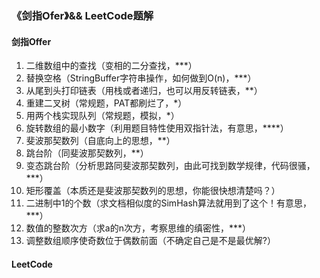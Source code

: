 ### 《剑指Ofer》&& LeetCode题解
#### 剑指Offer
1. 二维数组中的查找（变相的二分查找，***）
2. 替换空格（StringBuffer字符串操作，如何做到O(n)，***）
3. 从尾到头打印链表（用栈或者递归，也可以用反转链表，**）
4. 重建二叉树（常规题，PAT都刷烂了，*）
5. 用两个栈实现队列（常规题，模拟，*）
6. 旋转数组的最小数字（利用题目特性使用双指针法，有意思，\****）
7. 斐波那契数列（自底向上的思想，**）
8. 跳台阶（同斐波那契数列，**）
9. 变态跳台阶（分析思路同斐波那契数列，由此可找到数学规律，代码很骚，***）
10. 矩形覆盖（本质还是斐波那契数列的思想，你能很快想清楚吗？）
11. 二进制中1的个数（求文档相似度的SimHash算法就用到了这个！有意思，***）
12. 数值的整数次方（求a的n次方，考察思维的缜密性，***）
13. 调整数组顺序使奇数位于偶数前面（不确定自己是不是最优解?）
#### LeetCode

